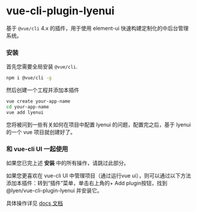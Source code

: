 # vue-cli-plugin-lyenui

基于 `@vue/cli` 4.x 的插件，用于使用 element-ui 快速构建定制化的中后台管理系统。

### 安装

首先您需要全局安装 `@vue/cli`.

```bash
npm i @vue/cli -g
```

然后创建一个工程并添加本插件

```bash
vue create your-app-name
cd your-app-name
vue add lyenui
```
您将被问到一些有关如何在项目中配置 lyenui 的问题，配置完之后，基于 lyenui 的一个 vue 项目就创建好了。

### 和 vue-cli UI 一起使用

如果您已完上述 **安装** 中的所有操作，请跳过此部分。

如果您更喜欢在 vue-cli UI 中管理项目（通过运行vue ui），则可以通过以下方法添加本插件：转到“插件”菜单，单击右上角的+ Add plugin按钮，找到 @lyen/vue-cli-plugin-lyenui 并安装它。

具体操作详见 [docs 文档](http://10.3.0.126/luidocs/#/zhe-CN)
